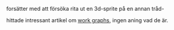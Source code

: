 forsätter med att försöka rita ut en 3d-sprite på en annan tråd-

hittade intressant artikel om [work graphs](https://developer.nvidia.com/blog/work-graphs-in-direct3d-12-a-case-study-of-deferred-shading/), ingen aning vad de är.
